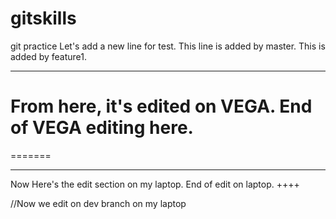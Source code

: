 # gitskills
git practice
Let's add a new line for test.
This line is added by master.
This is added by feature1.

---
From here, it's edited on VEGA.
End of VEGA editing here.
===

=======
****
Now Here's the edit section on my laptop.
End of edit on laptop.
++++

//Now we edit on dev branch on my laptop

